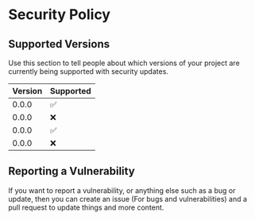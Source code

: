 # Security Policy

## Supported Versions

Use this section to tell people about which versions of your project are
currently being supported with security updates.

| Version | Supported          |
| ------- | ------------------ |
| 0.0.0   | :white_check_mark: |
| 0.0.0   | :x:                |
| 0.0.0   | :white_check_mark: |
| 0.0.0   | :x:                |

## Reporting a Vulnerability
If you want to report a vulnerability, or anything else such as a bug or update, then you can create an issue (For bugs and vulnerabilities) and a pull request to update things and more content.

